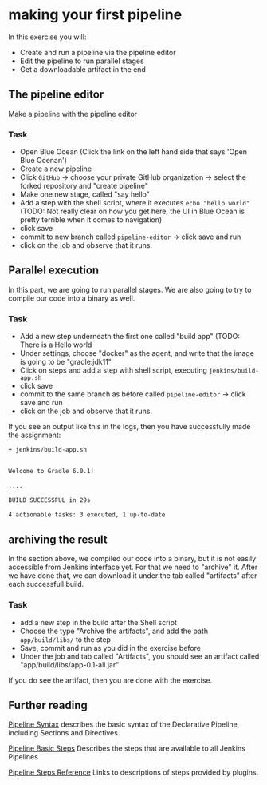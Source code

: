 # making your first pipeline

In this exercise you will:

* Create and run a pipeline via the pipeline editor
* Edit the pipeline to run parallel stages
* Get a downloadable artifact in the end

## The pipeline editor

Make a pipeline with the pipeline editor

### Task

* Open Blue Ocean (Click the link on the left hand side that says 'Open Blue Ocenan')
* Create a new pipeline
* Click `GitHub` -> choose your private GitHub organization -> select the forked repository and "create pipeline"
* Make one new stage, called "say hello"
* Add a step with the shell script, where it executes `echo "hello world"` (TODO: Not really clear on how you get here, the UI in Blue Ocean is pretty terrible when it comes to navigation)
* click save
* commit to new branch called `pipeline-editor` -> click save and run
* click on the job and observe that it runs.

## Parallel execution

In this part, we are going to run parallel stages.
We are also going to try to compile our code into a binary as well.

### Task

* Add a new step underneath the first one called "build app" (TODO: There is a Hello world 
* Under settings, choose "docker" as the agent, and write that the image is going to be "gradle:jdk11"
* Click on steps and add a step with shell script, executing `jenkins/build-app.sh`
* click save
* commit to the same branch as before called `pipeline-editor` -> click save and run
* click on the job and observe that it runs.

If you see an output like this in the logs, then you have successfully made the assignment:

```bash
+ jenkins/build-app.sh


Welcome to Gradle 6.0.1!

....

BUILD SUCCESSFUL in 29s

4 actionable tasks: 3 executed, 1 up-to-date

```

## archiving the result

In the section above, we compiled our code into a binary, but it is not easily accessible from Jenkins interface yet.
For that we need to "archive" it.
After we have done that, we can download it under the tab called "artifacts" after each successfull build.

### Task

* add a new step in the build after the Shell script
* Choose the type "Archive the artifacts", and add the path `app/build/libs/` to the step
* Save, commit and run as you did in the exercise before
* Under the job and tab called "Artifacts", you should see an artifact called "app/build/libs/app-0.1-all.jar"

If you do see the artifact, then you are done with the exercise.

## Further reading

[Pipeline Syntax](https://jenkins.io/doc/book/pipeline/syntax/) describes the basic syntax of the Declarative Pipeline, including Sections and Directives.

[Pipeline Basic Steps](https://jenkins.io/doc/pipeline/steps/workflow-basic-steps/#stash-stash-some-files-to-be-used-later-in-the-build) Describes the steps that are available to all Jenkins Pipelines

[Pipeline Steps Reference](https://jenkins.io/doc/pipeline/steps/) Links to descriptions of steps provided by plugins.
